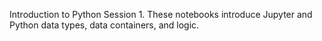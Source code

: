 Introduction to Python Session 1.
These notebooks introduce Jupyter and Python data types, data containers, and logic.

